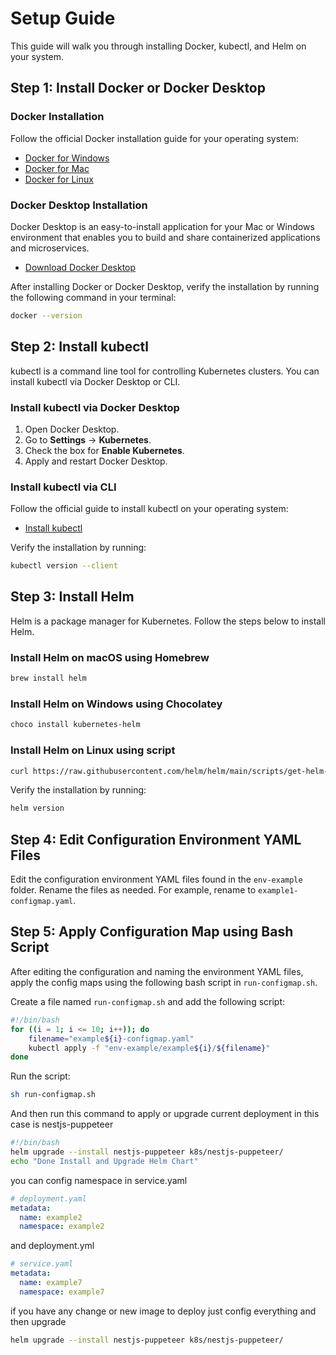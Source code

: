 <!-- Step by Step Guide -->

# Setup Guide

This guide will walk you through installing Docker, kubectl, and Helm on your system.

## Step 1: Install Docker or Docker Desktop

### Docker Installation

Follow the official Docker installation guide for your operating system:

- [Docker for Windows](https://docs.docker.com/desktop/windows/install/)
- [Docker for Mac](https://docs.docker.com/desktop/mac/install/)
- [Docker for Linux](https://docs.docker.com/engine/install/)

### Docker Desktop Installation

Docker Desktop is an easy-to-install application for your Mac or Windows environment that enables you to build and share containerized applications and microservices.

- [Download Docker Desktop](https://www.docker.com/products/docker-desktop)

After installing Docker or Docker Desktop, verify the installation by running the following command in your terminal:

```sh
docker --version
```

## Step 2: Install kubectl

kubectl is a command line tool for controlling Kubernetes clusters. You can install kubectl via Docker Desktop or CLI.

### Install kubectl via Docker Desktop

1. Open Docker Desktop.
2. Go to **Settings** -> **Kubernetes**.
3. Check the box for **Enable Kubernetes**.
4. Apply and restart Docker Desktop.

### Install kubectl via CLI

Follow the official guide to install kubectl on your operating system:

- [Install kubectl](https://kubernetes.io/docs/tasks/tools/install-kubectl/)

Verify the installation by running:

```sh
kubectl version --client
```

## Step 3: Install Helm

Helm is a package manager for Kubernetes. Follow the steps below to install Helm.

### Install Helm on macOS using Homebrew

```sh
brew install helm
```

### Install Helm on Windows using Chocolatey

```sh
choco install kubernetes-helm
```

### Install Helm on Linux using script

```sh
curl https://raw.githubusercontent.com/helm/helm/main/scripts/get-helm-3 | bash
```

Verify the installation by running:

```sh
helm version
```

## Step 4: Edit Configuration Environment YAML Files

Edit the configuration environment YAML files found in the `env-example` folder. Rename the files as needed. For example, rename to `example1-configmap.yaml`.

## Step 5: Apply Configuration Map using Bash Script

After editing the configuration and naming the environment YAML files, apply the config maps using the following bash script in `run-configmap.sh`.

Create a file named `run-configmap.sh` and add the following script:

```sh
#!/bin/bash
for ((i = 1; i <= 10; i++)); do
    filename="example${i}-configmap.yaml"
    kubectl apply -f "env-example/example${i}/${filename}"
done
```

Run the script:

```sh
sh run-configmap.sh
```

And then run this command to apply or upgrade current deployment in this case is nestjs-puppeteer

```sh
#!/bin/bash
helm upgrade --install nestjs-puppeteer k8s/nestjs-puppeteer/
echo "Done Install and Upgrade Helm Chart"

```

you can config namespace in service.yaml

```yaml
# deployment.yaml
metadata:
  name: example2
  namespace: example2
```

and deployment.yml

```yaml
# service.yaml
metadata:
  name: example7
  namespace: example7
```

if you have any change or new image to deploy just config everything and then upgrade

```sh
helm upgrade --install nestjs-puppeteer k8s/nestjs-puppeteer/
```

